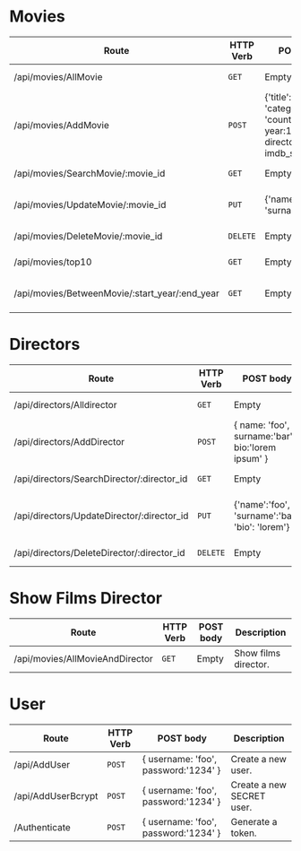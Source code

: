 # Movies

| Route | HTTP Verb	 | POST body	 | Description	 |
| --- | --- | --- | --- |
| /api/movies/AllMovie | `GET` | Empty | List all movies. |
| /api/movies/AddMovie | `POST` | {'title':'foo', 'category':'bar', 'country':'Turkey', year:1990, director:"id", imdb_score: 9.7 } | Create a new movie. |
| /api/movies/SearchMovie/:movie_id | `GET` | Empty | Get a movie. |
| /api/movies/UpdateMovie/:movie_id | `PUT` | {'name':'foo', 'surname':'bar'} | Update a movie with new info. |
| /api/movies/DeleteMovie/:movie_id | `DELETE` | Empty | Delete a movie. |
| /api/movies/top10 | `GET` | Empty | Get the top 10 movies. |
| /api/movies/BetweenMovie/:start_year/:end_year | `GET` | Empty | Movies between two dates. |

# Directors

| Route | HTTP Verb	 | POST body	 | Description	 |
| --- | --- | --- | --- |
| /api/directors/Alldirector | `GET` | Empty | List all directors. |
| /api/directors/AddDirector | `POST` | { name: 'foo', surname:'bar', bio:'lorem ipsum' } | Create a new director. |
| /api/directors/SearchDirector/:director_id | `GET` | Empty | Get a director. |
| /api/directors/UpdateDirector/:director_id | `PUT` | {'name':'foo', 'surname':'bar', 'bio': 'lorem'} | Update a director with new info. |
| /api/directors/DeleteDirector/:director_id | `DELETE` | Empty | Delete a director. |

# Show Films Director

| Route | HTTP Verb	 | POST body	 | Description	 |
| --- | --- | --- | --- |
| /api/movies/AllMovieAndDirector | `GET` | Empty | Show films director. |

# User

| Route | HTTP Verb	 | POST body	 | Description	 |
| --- | --- | --- | --- |
| /api/AddUser | `POST` | { username: 'foo', password:'1234' } | Create a new user. |
| /api/AddUserBcrypt | `POST` | { username: 'foo', password:'1234' } | Create a new SECRET user. |
| /Authenticate | `POST` | { username: 'foo', password:'1234' } | Generate a token. |

